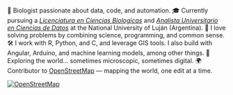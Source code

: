 🧠 Biologist passionate about data, code, and automation.
🎓 Currently pursuing a [*Licenciatura en Ciencias Biologicas*](https://www.unlu.edu.ar/carg-biologia.html) and [*Analista Universitario en Ciencias de Datos*](https://www.unlu.edu.ar/carpre-analistaciedatos.html) at the National University of Luján (Argentina).
🧪 I love solving problems by combining science, programming, and common sense.
🛠️ I work with R, Python, and C, and leverage GIS tools. I also build with Angular, Arduino, and machine learning models, among other things.
🐜 Exploring the world… sometimes microscopic, sometimes digital.
🌍 Contributor to [OpenStreetMap](https://www.openstreetmap.org/user/kanpaidaisuki) — mapping the world, one edit at a time.

[![OpenStreetMap](https://img.shields.io/badge/OpenStreetMap-contributor-brightgreen)](https://www.openstreetmap.org)






<!---
Juanchumu/Juanchumu is a ✨ special ✨ repository because its `README.md` (this file) appears on your GitHub profile.
You can click the Preview link to take a look at your changes.
--->
